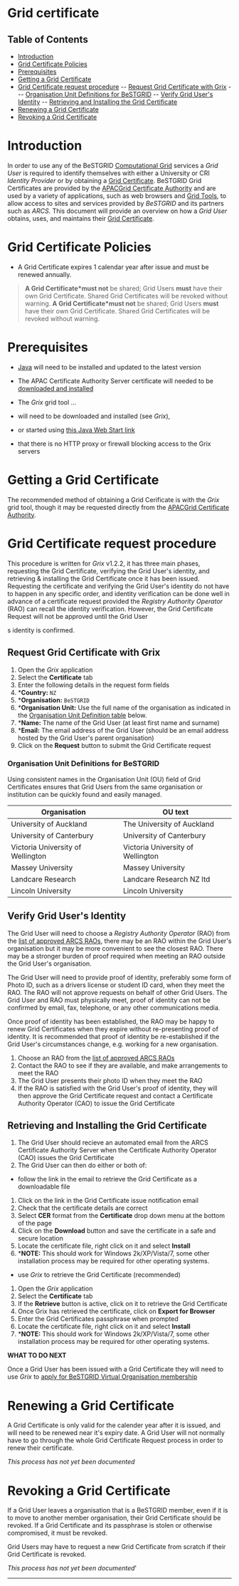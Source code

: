 # Grid certificate


## Table of Contents 
 - [Introduction](#introduction)
- [Grid Certificate Policies](#grid-certificate-policies)
- [Prerequisites](#prerequisites)
- [Getting a Grid Certificate](#getting-a-grid-certificate)
- [Grid Certificate request procedure](#grid-certificate-request-procedure)
-- [Request Grid Certificate with Grix](#request-grid-certificate-with-grix)
--- [Organisation Unit Definitions for BeSTGRID](#organisation-unit-definitions-for-bestgrid)
-- [Verify Grid User's Identity](#verify-grid-user's-identity)
-- [Retrieving and Installing the Grid Certificate](#retrieving-and-installing-the-grid-certificate)
- [Renewing a Grid Certificate](#renewing-a-grid-certificate)
- [Revoking a Grid Certificate](#revoking-a-grid-certificate)
# Introduction

In order to use any of the BeSTGRID [Computational Grid](/wiki/spaces/BeSTGRID/pages/3818228944) services a *Grid User* is required to identify themselves with either a University or CRI *Identity Provider* or by obtaining a [Grid Certificate](grid-certificate.md). BeSTGRID Grid Certificates are provided by the [APACGrid Certificate Authority](https://ca.apac.edu.au/pub) and are used by a variety of applications, such as web browsers and [Grid Tools](grid-tools.md), to allow access to sites and services provided by *BeSTGRID* and its partners such as *ARCS*. This document will provide an overview on how a *Grid User* obtains, uses, and maintains their [Grid Certificate](grid-certificate.md).

# Grid Certificate Policies

- A Grid Certificate expires 1 calendar year after issue and must be renewed annually.


>  **A Grid Certificate*must not** be shared; Grid Users **must** have their own Grid Certificate. Shared Grid Certificates will be revoked without warning.
>  **A Grid Certificate*must not** be shared; Grid Users **must** have their own Grid Certificate. Shared Grid Certificates will be revoked without warning.

# Prerequisites

- [Java](http://www.java.com/en/) will need to be installed and updated to the latest version
- The APAC Certificate Authority Server certificate will needed to be [downloaded and installed](https://ca.apac.edu.au/cgi-bin/pub/pki?cmd=getStaticPage&name=index)
- The *Grix* grid tool ...
	
- will need to be downloaded and installed (see *Grix*),
- or started using [this Java Web Start link](http://ngportal.canterbury.ac.nz/grid/grix-jdk5-bestgrid.jnlp)
- that there is no HTTP proxy or firewall blocking access to the Grix servers

# Getting a Grid Certificate

The recommended method of obtaining a Grid Cerificate is with the *Grix* grid tool, though it may be requested directly from the [APACGrid Certificate Authority](https://ca.apac.edu.au/pub).

# Grid Certificate request procedure

This procedure is written for *Grix* v1.2.2, it has three main phases, requesting the Grid Certificate, verifying the Grid User's identity, and retrieving & installing the Grid Certificate once it has been issued. Requesting the certificate and verifying the Grid User's identity do not have to happen in any specific order, and identity verification can be done well in advance of a certificate request provided the *Registry Authority Operator* (RAO) can recall the identity verification. However, the Grid Certificate Request will not be approved until the Grid User

s identity is confirmed.

## Request Grid Certificate with Grix

1. Open the *Grix* application
2. Select the **Certificate** tab
3. Enter the following details in the request form fields
4. ***Country:** `NZ`
5. ***Organisation:** `BeSTGRID`
6. ***Organisation Unit:** Use the full name of the organisation as indicated in the [Organisation Unit Definition table](grid-certificate.md) below.
7. ***Name:** The name of the Grid User (at least first name and surname)
8. ***Email:** The email address of the Grid User (should be an email address hosted by the Grid User's parent organisation)
9. Click on the **Request** button to submit the Grid Certificate request

### Organisation Unit Definitions for BeSTGRID

Using consistent names in the Organisation Unit (OU) field of Grid Certificates ensures that Grid Users from the same organisation or institution can be quickly found and easily managed.

|  Organisation                       |  OU text                            |
| ----------------------------------- | ----------------------------------- |
|  University of Auckland             |  The University of Auckland         |
|  University of Canterbury           |  University of Canterbury           |
|  Victoria University of Wellington  |  Victoria University of Wellington  |
|  Massey University                  |  Massey University                  |
|  Landcare Research                  |  Landcare Research NZ ltd           |
|  Lincoln University                 |  Lincoln University                 |

## Verify Grid User's Identity

The Grid User will need to choose a *Registry Authority Operator* (RAO) from the [list of approved ARCS RAOs](http://wiki.arcs.org.au/bin/view/Main/RaoList#NZ_BeSTGRID), there may be an RAO within the Grid User's organisation but it may be more convenient to see the closest RAO. There may be a stronger burden of proof required when meeting an RAO outside the Grid User's organisation.

The Grid User will need to provide proof of identity, preferably some form of Photo ID, such as a drivers license or student ID card, when they meet the RAO. The RAO will not approve requests on behalf of other Grid Users. The Grid User and RAO must physically meet, proof of identity can not be confirmed by email, fax, telephone, or any other communications media.

Once proof of identity has been established, the RAO may be happy to renew Grid Certificates when they expire without re-presenting proof of identity. It is recommended that proof of identity be re-established if the Grid User's circumstances change, e.g. working for a new organisation.

1. Choose an RAO from the [list of approved ARCS RAOs](http://wiki.arcs.org.au/bin/view/Main/RaoList)
2. Contact the RAO to see if they are available, and make arrangements to meet the RAO
3. The Grid User presents their photo ID when they meet the RAO
4. If the RAO is satisfied with the Grid User's proof of identity, they will then approve the Grid Certificate request and contact a Certificate Authority Operator (CAO) to issue the Grid Certificate

## Retrieving and Installing the Grid Certificate

1. The Grid User should recieve an automated email from the ARCS Certificate Authority Server when the Certificate Authority Operator (CAO) issues the Grid Certificate
2. The Grid User can then do either or both of:
	
- follow the link in the email to retrieve the Grid Certificate as a downloadable file
		
1. Click on the link in the Grid Certificate issue notification email
2. Check that the certificate details are correct
3. Select **CER** format from the **Certificate** drop down menu at the bottom of the page
4. Click on the **Download** button and save the certificate in a safe and secure location
5. Locate the certificate file, right click on it and select **Install**
6. ***NOTE:** This should work for Windows 2k/XP/Vista/7, some other installation process may be required for other operating systems.
- use *Grix* to retrieve the Grid Certificate (recommended)
		
1. Open the *Grix* application
2. Select the **Certificate** tab
3. If the **Retrieve** button is active, click on it to retrieve the Grid Certificate
4. Once Grix has retrieved the certificate, click on **Export for Browser**
5. Enter the Grid Certificates passphrase when prompted
6. Locate the certificate file, right click on it and select **Install**
7. ***NOTE:** This should work for Windows 2k/XP/Vista/7, some other installation process may be required for other operating systems.

**WHAT TO DO NEXT**

Once a Grid User has been issued with a Grid Certificate they will need to use *Grix* to [apply for BeSTGRID Virtual Organisation membership](/wiki/spaces/BeSTGRID/pages/3818228478)

# Renewing a Grid Certificate

A Grid Certificate is only valid for the calender year after it is issued, and will need to be renewed near it's expiry date. A Grid User will not normally have to go through the whole Grid Certificate Request process in order to renew their certificate.

*This process has not yet been documented*

# Revoking a Grid Certificate

If a Grid User leaves a organisation that is a BeSTGRID member, even if it is to move to another member organisation, their Grid Certificate should be revoked. If a Grid Certificate and its passphrase is stolen or otherwise compromised, it must be revoked.

Grid Users may have to request a new Grid Certificate from scratch if their Grid Certificate is revoked.

*This process has not yet been documented*'


---
